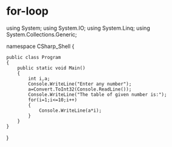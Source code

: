 # for-loop
using System;
using System.IO;
using System.Linq;
using System.Collections.Generic;

namespace CSharp_Shell
{

    public class Program 
    {
        public static void Main()
        {
			int i,a;
			Console.WriteLine("Enter any number");
			a=Convert.ToInt32(Console.ReadLine());
			Console.WriteLine("The table of given number is:");
			for(i=1;i<=10;i++)
			{
				Console.WriteLine(a*i);
			}
        }
    }
}
